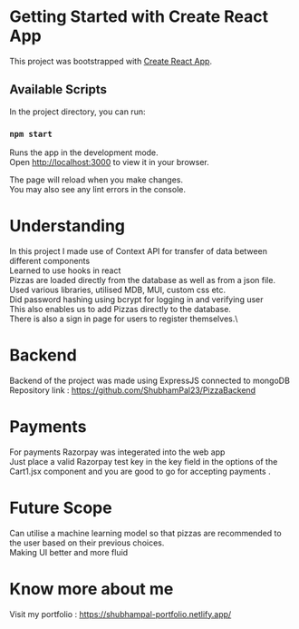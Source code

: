 # Getting Started with Create React App

This project was bootstrapped with [Create React App](https://github.com/facebook/create-react-app).

## Available Scripts

In the project directory, you can run:

### `npm start`

Runs the app in the development mode.\
Open [http://localhost:3000](http://localhost:3000) to view it in your browser.

The page will reload when you make changes.\
You may also see any lint errors in the console.

# Understanding 
In this project I made use of Context API for transfer of data between different components\
Learned to use hooks in react\
Pizzas are loaded directly from the database as well as from a json file.\
Used various libraries, utilised MDB, MUI, custom css etc.\
Did password hashing using bcrypt for logging in and verifying user\
This also enables us to add Pizzas directly to the database.\
There is also a sign in page for users to register themselves.\


# Backend 
Backend of the project was made using ExpressJS connected to mongoDB \
Repository link : https://github.com/ShubhamPal23/PizzaBackend

# Payments 
For payments Razorpay was integerated into the web app \
Just place a valid Razorpay test key in the key field in the options of the Cart1.jsx component and you are good to go for accepting payments .

# Future Scope
Can utilise a machine learning model so that pizzas are recommended to the user based on their previous choices.\
Making UI better and more fluid

# Know more about me
Visit my portfolio : https://shubhampal-portfolio.netlify.app/

